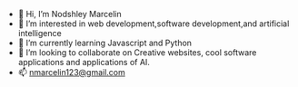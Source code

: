 - 👋 Hi, I’m Nodshley Marcelin
- 👀 I’m interested in web development,software development,and artificial intelligence
- 🌱 I’m currently learning Javascript and Python
- 💞️ I’m looking to collaborate on Creative websites, cool software applications and applications of AI.
- 📫 nmarcelin123@gmail.com

<!---
designermarvel/designermarvel is a ✨ special ✨ repository because its `README.md` (this file) appears on your GitHub profile.
You can click the Preview link to take a look at your changes.
--->
